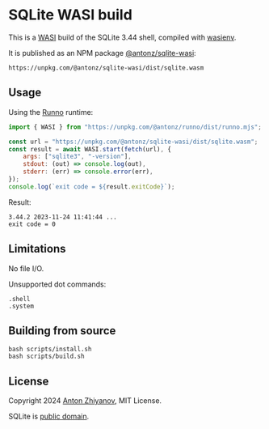 # SQLite WASI build

This is a [WASI](https://wasi.dev/) build of the SQLite 3.44 shell, compiled with [wasienv](https://github.com/wasienv/wasienv).

It is published as an NPM package [@antonz/sqlite-wasi](https://www.npmjs.com/package/@antonz/sqlite-wasi):

```
https://unpkg.com/@antonz/sqlite-wasi/dist/sqlite.wasm
```

## Usage

Using the [Runno](https://github.com/nalgeon/runno) runtime:

```js
import { WASI } from "https://unpkg.com/@antonz/runno/dist/runno.mjs";

const url = "https://unpkg.com/@antonz/sqlite-wasi/dist/sqlite.wasm";
const result = await WASI.start(fetch(url), {
    args: ["sqlite3", "-version"],
    stdout: (out) => console.log(out),
    stderr: (err) => console.error(err),
});
console.log(`exit code = ${result.exitCode}`);
```

Result:

```
3.44.2 2023-11-24 11:41:44 ...
exit code = 0
```

## Limitations

No file I/O.

Unsupported dot commands:

```
.shell
.system
```

## Building from source

```
bash scripts/install.sh
bash scripts/build.sh
```

## License

Copyright 2024 [Anton Zhiyanov](https://antonz.org/), MIT License.

SQLite is [public domain](https://sqlite.org/copyright.html).
